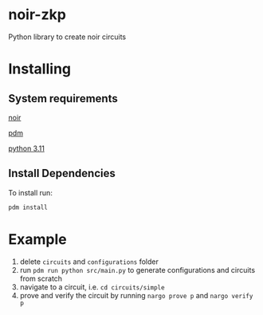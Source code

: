 # noir-zkp

Python library to create noir circuits 

# Installing

## System requirements
[noir](https://noir-lang.org)

[pdm](https://pdm.fming.dev/latest/)

[python 3.11](https://www.python.org)


## Install Dependencies

To install run:

```bash
pdm install
```


# Example

1. delete `circuits` and `configurations` folder
2. run `pdm run python src/main.py` to generate configurations and circuits from scratch
3. navigate to a circuit, i.e. `cd circuits/simple`
4. prove and verify the circuit by running `nargo prove p` and `nargo verify p`

